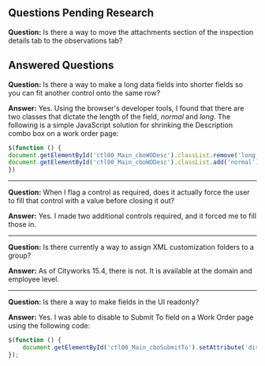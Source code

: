 ## Questions Pending Research
**Question:** Is there a way to move the attachments section of the inspection details tab to the observations tab?



## Answered Questions
**Question:** Is there a way to make a long data fields into shorter fields so you can fit another control onto the same row?

**Answer:** Yes. Using the browser's developer tools, I found that there are two classes that dictate the length of the field, *normal* and *long*. The following is a simple JavaScript solution for shrinking the Description combo box on a work order page:
```JavaScript
$(function () {
document.getElementById('ctl00_Main_cboWODesc').classList.remove('long');
document.getElementById('ctl00_Main_cboWODesc').classList.add('normal');
})
```

---
**Question:** When I flag a control as required, does it actually force the user to fill that control with a value before closing it out?

**Answer:** Yes. I made two additional controls required, and it forced me to fill those in.

---
**Question:** Is there currently a way to assign XML customization folders to a group?

**Answer:** As of Cityworks 15.4, there is not. It is available at the domain and employee level.

---
**Question:** Is there a way to make fields in the UI readonly?

**Answer:** Yes. I was able to disable to Submit To field on a Work Order page using the following code:
```JavaScript
$(function () {
    document.getElementById('ctl00_Main_cboSubmitTo').setAttribute('disabled', true);
});
```
